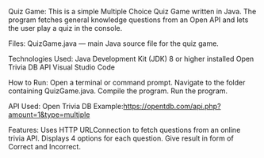 Quiz Game:
This is a simple Multiple Choice Quiz Game written in Java.
The program fetches general knowledge questions from an Open API and lets the user play a quiz in the console.

Files:
QuizGame.java — main Java source file for the quiz game.

Technologies Used:
Java Development Kit (JDK) 8 or higher installed
Open Trivia DB API
Visual Studio Code 

How to Run:
Open a terminal or command prompt.
Navigate to the folder containing QuizGame.java.
Compile the program.
Run the program.

API Used:
Open Trivia DB 
Example:https://opentdb.com/api.php?amount=1&type=multiple

Features:
Uses HTTP URLConnection to fetch questions from an online trivia API.
Displays 4 options for each question.
Give result in form of Correct and Incorrect.
